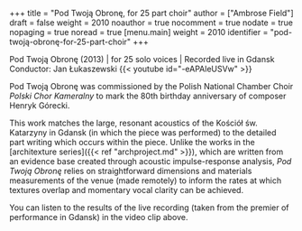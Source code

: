 +++
title = "Pod Twoją Obronę, for 25 part choir"
author = ["Ambrose Field"]
draft = false
weight = 2010
noauthor = true
nocomment = true
nodate = true
nopaging = true
noread = true
[menu.main]
  weight = 2010
  identifier = "pod-twoją-obronę-for-25-part-choir"
+++

Pod Twoją Obronę (2013) | for 25 solo voices | Recorded live in Gdansk <br> Conductor: Jan Łukaszewski
{{< youtube id="-eAPAleUSVw" >}}

Pod Twoją Obronę was commissioned by the Polish National Chamber Choir _Polski Chor Kameralny_ to mark the 80th birthday anniversary of composer Henryk Górecki. <br>

This work matches the large, resonant acoustics of the Kościół św. Katarzyny in Gdansk (in which the piece was performed) to the detailed part writing which occurs within the piece. Unlike the works in the [architexture series]({{< ref "archproject.md" >}}), which are written from an evidence base created through acoustic impulse-response analysis, _Pod Twoją Obronę_ relies on straightforward dimensions and materials measurements of the venue (made remotely) to inform the rates at which textures overlap and momentary vocal clarity can be achieved.

You can listen to the results of the live recording (taken from the premier of performance in Gdansk) in the video clip above.
